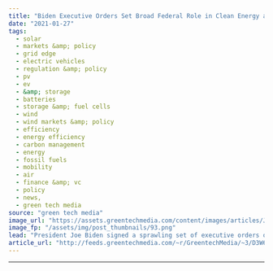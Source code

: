 ```yaml
---
title: "Biden Executive Orders Set Broad Federal Role in Clean Energy and Climate Change Mitigation"
date: "2021-01-27"
tags: 
  - solar
  - markets &amp; policy
  - grid edge
  - electric vehicles
  - regulation &amp; policy
  - pv
  - ev
  - &amp; storage
  - batteries
  - storage &amp; fuel cells
  - wind
  - wind markets &amp; policy
  - efficiency
  - energy efficiency
  - carbon management
  - energy
  - fossil fuels
  - mobility
  - air
  - finance &amp; vc
  - policy
  - news,
  - green tech media
source: "green tech media"
image_url: "https://assets.greentechmedia.com/content/images/articles/Joe_Biden_Climate_Plan_Shutterstock_XL.jpg"
image_fp: "/assets/img/post_thumbnails/93.png"
lead: "President Joe Biden signed a sprawling set of executive orders on Wednesday ordering federal agencies to procure carbon-free energy and electric vehicles, spur commercialization of clean energy technologies, accelerate clean energy generation and tra ..."
article_url: "http://feeds.greentechmedia.com/~r/GreentechMedia/~3/D3W6vEQ0M7E/biden-executive-orders-set-broad-federal-role-in-climate-change-and-clean-energy"
---
```


---
